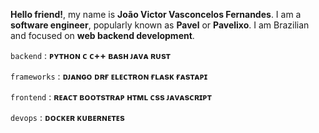 **Hello friend!**, my name is **João Victor Vasconcelos Fernandes**. I am a **software engineer**, popularly known as **Pavel** or **Pavelixo**. I am Brazilian and focused on **web backend development**.

``backend`` :
 **ᴘʏᴛʜᴏɴ  ᴄ  ᴄ++  ʙᴀsʜ  ᴊᴀᴠᴀ  ʀᴜsᴛ**


``frameworks`` :
**ᴅᴊᴀɴɢᴏ  ᴅʀғ  ᴇʟᴇᴄᴛʀᴏɴ  ғʟᴀsᴋ  ғᴀsᴛᴀᴘɪ**

``frontend`` :
**ʀᴇᴀᴄᴛ ʙᴏᴏᴛsᴛʀᴀᴘ  ʜᴛᴍʟ  ᴄss  ᴊᴀᴠᴀsᴄʀɪᴘᴛ**


``devops`` :
**ᴅᴏᴄᴋᴇʀ  ᴋᴜʙᴇʀɴᴇᴛᴇs**
